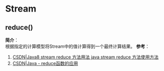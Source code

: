 # Stream
## reduce()
**简介**：  
根据指定的计算模型将Stream中的值计算得到一个最终计算结果。
**参考**：  
1. [CSDN|Java8 stream reduce 方法用法 java stream reduce 方法使用方法](https://blog.csdn.net/HaHa_Sir/article/details/129263866?utm_medium=distribute.pc_relevant.none-task-blog-2~default~baidujs_utm_term~default-0-129263866-blog-119856437.235^v38^pc_relevant_sort_base1&spm=1001.2101.3001.4242.1&utm_relevant_index=3)
2. [CSDN|Java - reduce函数的应用](https://blog.csdn.net/weixin_41182727/article/details/119856437?ops_request_misc=&request_id=&biz_id=102&utm_term=java%20reduce&utm_medium=distribute.pc_search_result.none-task-blog-2~all~sobaiduweb~default-3-119856437.142^v96^pc_search_result_base8&spm=1018.2226.3001.4187)